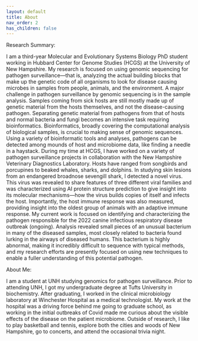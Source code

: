 ```yaml
---
layout: default
title: About
nav_order: 2
has_children: false
---
```


Research Summary: 

I am a third-year Molecular and Evolutionary Systems Biology PhD student working in Hubbard Center for Genome Studies (HCGS) at the University of New Hampshire. My research is focused on using genomic sequencing for pathogen surveillance—that is, analyzing the actual building blocks that make up the genetic code of all organisms to look for disease causing microbes in samples from people, animals, and the environment. A major challenge in pathogen surveillance by genomic sequencing is in the sample analysis. Samples coming from sick hosts are still mostly made up of genetic material from the hosts themselves, and not the disease-causing pathogen. Separating genetic material from pathogens from that of hosts and normal bacteria and fungi becomes an intensive task requiring bioinformatics. Bioinformatics, broadly covering the computational analysis of biological samples, is crucial to making sense of genomic sequences. Using a variety of bioinformatic tools and analyses, pathogens can be detected among mounds of host and microbiome data, like finding a needle in a haystack. During my time at HCGS, I have worked on a variety of pathogen surveillance projects in collaboration with the New Hampshire Veterinary Diagnostics Laboratory. Hosts have ranged from songbirds and porcupines to beaked whales, sharks, and dolphins. In studying skin lesions from an endangered broadnose sevengill shark, I detected a novel virus. This virus was revealed to share features of three different viral families and was characterized using AI protein structure prediction to give insight into its molecular mechanisms—how the virus builds copies of itself and infects the host. Importantly, the host immune response was also measured, providing insight into the oldest group of animals with an adaptive immune response. My current work is focused on identifying and characterizing the pathogen responsible for the 2022 canine infectious respiratory disease outbreak (ongoing). Analysis revealed small pieces of an unusual bacterium in many of the diseased samples, most closely related to bacteria found lurking in the airways of diseased humans. This bacterium is highly abnormal, making it incredibly difficult to sequence with typical methods, and my research efforts are presently focused on using new techniques to enable a fuller understanding of this potential pathogen. 

 

About Me: 

I am a student at UNH studying genomics for pathogen surveillance. Prior to attending UNH, I got my undergraduate degree at Tufts University in biochemistry. After graduating, I worked in the clinical microbiology laboratory at Winchester Hospital as a medical technologist. My work at the hospital was a driving force behind me going to graduate school, as working in the initial outbreaks of Covid made me curious about the visible effects of the disease on the patient microbiome. Outside of research, I like to play basketball and tennis, explore both the cities and woods of New Hampshire, go to concerts, and attend the occasional trivia night. 
